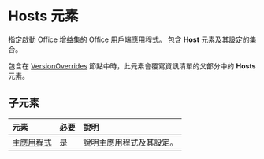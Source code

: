 # Hosts 元素

指定啟動 Office 增益集的 Office 用戶端應用程式。 包含 **Host** 元素及其設定的集合。 

包含在 [VersionOverrides](./versionoverrides.md) 節點中時，此元素會覆寫資訊清單的父部分中的 **Hosts** 元素。 

## 子元素

|  元素 |  必要  |  說明  |
|:-----|:-----|:-----|
|  [主應用程式](./host.md)    |  是   |  說明主應用程式及其設定。 |
